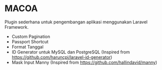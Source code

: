 # MACOA
Plugin sederhana untuk pengembangan aplikasi menggunakan Laravel Framework.
- Custom Pagination
- Passport Shortcut
- Format Tanggal
- ID Generator untuk MySQL dan PostgreSQL (Inspired from https://github.com/haruncpi/laravel-id-generator)
- Mask Input Manny (Inspired from https://github.com/hallindavid/manny)
